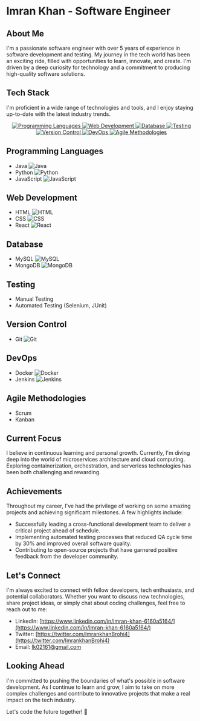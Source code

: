 # Imran Khan - Software Engineer

## About Me
I'm a passionate software engineer with over 5 years of experience in software development and testing. My journey in the tech world has been an exciting ride, filled with opportunities to learn, innovate, and create. I'm driven by a deep curiosity for technology and a commitment to producing high-quality software solutions.

## Tech Stack
I'm proficient in a wide range of technologies and tools, and I enjoy staying up-to-date with the latest industry trends.

<div align="center">
  <a href="#programming-languages">
    <img src="https://img.shields.io/badge/Programming%20Languages-007396?style=for-the-badge&logo=java&logoColor=white" alt="Programming Languages">
  </a>
  <a href="#web-development">
    <img src="https://img.shields.io/badge/Web%20Development-E34F26?style=for-the-badge&logo=html5&logoColor=white" alt="Web Development">
  </a>
  <a href="#database">
    <img src="https://img.shields.io/badge/Database-4479A1?style=for-the-badge&logo=mysql&logoColor=white" alt="Database">
  </a>
  <a href="#testing">
    <img src="https://img.shields.io/badge/Testing-888888?style=for-the-badge&logo=testing-library&logoColor=white" alt="Testing">
  </a>
  <a href="#version-control">
    <img src="https://img.shields.io/badge/Version%20Control-F05032?style=for-the-badge&logo=git&logoColor=white" alt="Version Control">
  </a>
  <a href="#devops">
    <img src="https://img.shields.io/badge/DevOps-2496ED?style=for-the-badge&logo=docker&logoColor=white" alt="DevOps">
  </a>
  <a href="#agile-methodologies">
    <img src="https://img.shields.io/badge/Agile%20Methodologies-6DB33F?style=for-the-badge&logo=ag-grid&logoColor=white" alt="Agile Methodologies">
  </a>
</div>

## Programming Languages
- Java ![Java](https://img.shields.io/badge/Java-007396?style=flat-square&logo=java&logoColor=white)
- Python ![Python](https://img.shields.io/badge/Python-3776AB?style=flat-square&logo=python&logoColor=white)
- JavaScript ![JavaScript](https://img.shields.io/badge/JavaScript-F7DF1E?style=flat-square&logo=javascript&logoColor=black)

## Web Development
- HTML ![HTML](https://img.shields.io/badge/HTML5-E34F26?style=flat-square&logo=html5&logoColor=white)
- CSS ![CSS](https://img.shields.io/badge/CSS3-1572B6?style=flat-square&logo=css3&logoColor=white)
- React ![React](https://img.shields.io/badge/React-61DAFB?style=flat-square&logo=react&logoColor=black)

## Database
- MySQL ![MySQL](https://img.shields.io/badge/MySQL-4479A1?style=flat-square&logo=mysql&logoColor=white)
- MongoDB ![MongoDB](https://img.shields.io/badge/MongoDB-47A248?style=flat-square&logo=mongodb&logoColor=white)

## Testing
- Manual Testing
- Automated Testing (Selenium, JUnit)

## Version Control
- Git ![Git](https://img.shields.io/badge/Git-F05032?style=flat-square&logo=git&logoColor=white)

## DevOps
- Docker ![Docker](https://img.shields.io/badge/Docker-2496ED?style=flat-square&logo=docker&logoColor=white)
- Jenkins ![Jenkins](https://img.shields.io/badge/Jenkins-D24939?style=flat-square&logo=jenkins&logoColor=white)

## Agile Methodologies
- Scrum
- Kanban

## Current Focus
I believe in continuous learning and personal growth. Currently, I'm diving deep into the world of microservices architecture and cloud computing. Exploring containerization, orchestration, and serverless technologies has been both challenging and rewarding.

## Achievements
Throughout my career, I've had the privilege of working on some amazing projects and achieving significant milestones. A few highlights include:

- Successfully leading a cross-functional development team to deliver a critical project ahead of schedule.
- Implementing automated testing processes that reduced QA cycle time by 30% and improved overall software quality.
- Contributing to open-source projects that have garnered positive feedback from the developer community.

## Let's Connect
I'm always excited to connect with fellow developers, tech enthusiasts, and potential collaborators. Whether you want to discuss new technologies, share project ideas, or simply chat about coding challenges, feel free to reach out to me:

- LinkedIn: [https://www.linkedin.com/in/imran-khan-6160a5164/](https://www.linkedin.com/in/imran-khan-6160a5164/)
- Twitter: [https://twitter.com/ImrankhanBrohi4](https://twitter.com/ImrankhanBrohi4)
- Email: [Ik02161@gmail.com](mailto:Ik02161@gmail.com)

## Looking Ahead
I'm committed to pushing the boundaries of what's possible in software development. As I continue to learn and grow, I aim to take on more complex challenges and contribute to innovative projects that make a real impact on the tech industry.

Let's code the future together! 🚀
